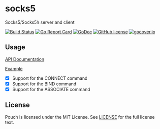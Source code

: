 # socks5

Socks5/Socks5h server and client

[![Build Status](https://travis-ci.org/wzshiming/socks5.svg?branch=master)](https://travis-ci.org/wzshiming/socks5)
[![Go Report Card](https://goreportcard.com/badge/github.com/wzshiming/socks5)](https://goreportcard.com/report/github.com/wzshiming/socks5)
[![GoDoc](https://godoc.org/github.com/wzshiming/socks5?status.svg)](https://godoc.org/github.com/wzshiming/socks5)
[![GitHub license](https://img.shields.io/github/license/wzshiming/socks5.svg)](https://github.com/wzshiming/socks5/blob/master/LICENSE)
[![gocover.io](https://gocover.io/_badge/github.com/wzshiming/socks5)](https://gocover.io/github.com/wzshiming/socks5)

## Usage

[API Documentation](https://godoc.org/github.com/wzshiming/socks5)

[Example](https://github.com/wzshiming/socks5/blob/master/cmd/socks5/main.go)

- [x] Support for the CONNECT command
- [x] Support for the BIND command
- [x] Support for the ASSOCIATE command

## License

Pouch is licensed under the MIT License. See [LICENSE](https://github.com/wzshiming/socks5/blob/master/LICENSE) for the full license text.
